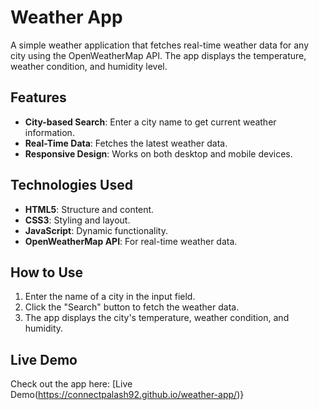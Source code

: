 # Weather App

A simple weather application that fetches real-time weather data for any city using the OpenWeatherMap API. The app displays the temperature, weather condition, and humidity level.

## Features
- **City-based Search**: Enter a city name to get current weather information.
- **Real-Time Data**: Fetches the latest weather data.
- **Responsive Design**: Works on both desktop and mobile devices.

## Technologies Used
- **HTML5**: Structure and content.
- **CSS3**: Styling and layout.
- **JavaScript**: Dynamic functionality.
- **OpenWeatherMap API**: For real-time weather data.

## How to Use
1. Enter the name of a city in the input field.
2. Click the "Search" button to fetch the weather data.
3. The app displays the city's temperature, weather condition, and humidity.

## Live Demo
Check out the app here: [Live Demo(https://connectpalash92.github.io/weather-app/)} 
